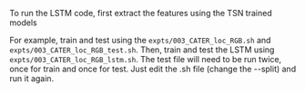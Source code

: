To run the LSTM code, first extract the features using the TSN trained models

For example, train and test using the `expts/003_CATER_loc_RGB.sh` and `expts/003_CATER_loc_RGB_test.sh`. Then, train and test the LSTM using `expts/003_CATER_loc_RGB_lstm.sh`. The test file will need to be run twice, once for train and once for test. Just edit the .sh file (change the --split) and run it again.
